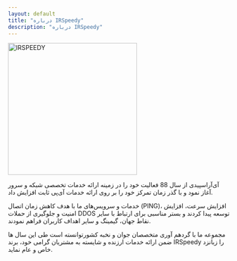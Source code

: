 ```yaml
---
layout: default
title: "درباره IRSpeedy"
description: "درباره IRSpeedy"
---
```



<p class="text-center mb-4">
    <img src="{{ '/assets/images/IRSPEEDY-L.webp' | relative_url }}" alt="IRSPEEDY" width="293" height="300">
</p>

<p>آی‌آراسپیدی از سال 88 فعالیت خود را در زمینه ارائه خدمات تخصصی شبکه و سرور آغاز نمود و با گذر زمان تمرکز خود را بر روی ارائه خدمات آی‌پی ثابت افزایش داد.</p>
<p>خدمات و سرویس‌های ما با هدف کاهش زمان اتصال (PING)، افزایش سرعت، افزایش امنیت و جلوگیری از حملات DDOS توسعه پیدا کردند و بستر مناسبی برای ارتباط با سایر نقاط جهان، گیمینگ و سایر اهداف کاربران فراهم نمودند.</p>
<p>مجموعه ما با گردهم آوری متخصصان جوان و نخبه کشورتوانسته است طی این سال ها ضمن ارائه خدمات ارزنده و شایسته به مشتریان گرامی خود، برند IRSpeedy را زبانزد خاص و عام نماید.</p>